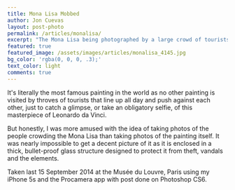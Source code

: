 ```yaml
---
title: Mona Lisa Mobbed
author: Jon Cuevas
layout: post-photo
permalink: /articles/monalisa/
excerpt: "The Mona Lisa being photographed by a large crowd of tourists in the Musée du Louvre, Paris"
featured: true
featured_image: /assets/images/articles/monalisa_4145.jpg
bg_color: 'rgba(0, 0, 0, .3);'
text_color: light
comments: true
---
```

<p class="lead">It's literally the most famous painting in the world as no other painting is visited by throves of tourists that line up all day and push against each other, just to catch a glimpse, or take an obligatory selfie, of this masterpiece of Leonardo da Vinci.</p>

But honestly, I was more amused with the idea of taking photos of the people crowding the Mona Lisa than taking photos of the painting itself. It was nearly impossible to get a decent picture of it as it is enclosed in a thick, bullet-proof glass structure designed to protect it from theft, vandals and the elements.

Taken last 15 September 2014 at the Musée du Louvre, Paris using my iPhone 5s and the Procamera app with post done on Photoshop CS6.